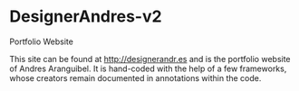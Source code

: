 DesignerAndres-v2
=================

Portfolio Website

This site can be found at http://designerandr.es and is the portfolio website of Andres Aranguibel. It is hand-coded with the help of a few frameworks, whose creators remain documented in annotations within the code.
